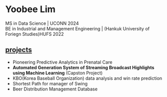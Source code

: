 # Yoobee Lim
MS in Data Science | UCONN 2024 <br />
BE in Industrial and Management Engineering | (Hankuk University of Foriegn Studies)HUFS 2022

## [projects](projects/)
- Pioneering Predictive Analytics in Prenatal Care
- **Automated Generation System of Streaming Broadcast Highlights using Machine Learning** (Capston Project)
- KBO(Korea Baseball Organization) data analysis and win rate prediction
- Shortest Path for manager of Swing
- Beer Distribution Management Database
